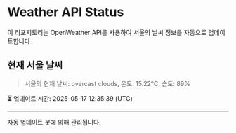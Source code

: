 
# Weather API Status

이 리포지토리는 OpenWeather API를 사용하여 서울의 날씨 정보를 자동으로 업데이트합니다.

## 현재 서울 날씨
> 서울의 현재 날씨: overcast clouds, 온도: 15.22°C, 습도: 89%

⏳ 업데이트 시간: 2025-05-17 12:35:39 (UTC)

---
자동 업데이트 봇에 의해 관리됩니다.
